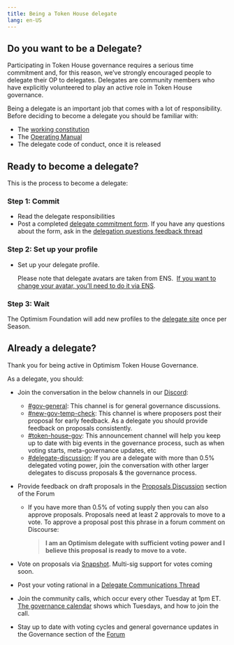 ```yaml
---
title: Being a Token House delegate
lang: en-US
---
```

    

## Do you want to be a Delegate?

Participating in Token House governance requires a serious time commitment and, for this reason, we’ve strongly encouraged people to delegate their OP to delegates. 
Delegates are community members who have explicitly volunteered to play an active role in Token House governance. 

Being a delegate is an important job that comes with a lot of responsibility.
Before deciding to become a delegate you should be familiar with:

* The [working constitution](https://gov.optimism.io/t/working-constitution-of-the-optimism-collective/55)
* The [Operating Manual](https://github.com/ethereum-optimism/OPerating-manual/blob/main/manual.md)  
* The delegate code of conduct, once it is released    
    

## Ready to become a delegate?

This is the process to become a delegate:

### Step 1: Commit

* Read the delegate responsibilities
* Post a completed [delegate commitment form](https://gov.optimism.io/t/delegate-commitments/235). 
  If you have any questions about the form, ask in the [delegation questions feedback thread](https://gov.optimism.io/t/delegation-questions-feedback-thread/236)

### Step 2: Set up your profile  

* Set up your delegate profile. 

  Please note that delegate avatars are taken from ENS. 
  [If you want to change your avatar, you’ll need to do it via ENS](https://medium.com/the-ethereum-name-service/step-by-step-guide-to-setting-an-nft-as-your-ens-profile-avatar-3562d39567fc).


### Step 3: Wait

The Optimism Foundation will add new profiles to the [delegate site](https://app.optimism.io/delegates) once per Season. 


## Already a delegate?

Thank you for being active in Optimism Token House Governance. 

As a delegate, you should:

- Join the conversation in the below channels in our [Discord](https://discord-gateway.optimism.io/):
  - [#gov-general](https://discord.com/channels/667044843901681675/968498307913637919): This channel is for general governance discussions.
  - [#new-gov-temp-check](https://discord.com/channels/667044843901681675/1011238484373159956): This channel is where proposers post their proposal for early feedback. 
    As a delegate you should provide feedback on proposals consistently.
  - [#token-house-gov](https://discord.com/channels/667044843901681675/991340698995544176): This announcement channel will help you keep up to date with big events in the governance process, such as when voting starts, meta-governance updates, etc
  - [#delegate-discussion](https://discord.com/channels/667044843901681675/989611992295813241): If you are a delegate with more than 0.5% delegated voting power, join the conversation with other larger delegates to discuss proposals & the governance process.

- Provide feedback on draft proposals in the [Proposals Discussion](https://gov.optimism.io/c/proposals/38) section of the Forum
     - If you have more than 0.5% of voting supply then you can also approve proposals.
       Proposals need at least 2 approvals to move to a vote. 
       To approve a proposal post this phrase in a forum comment on Discourse:
       > **I am an Optimism delegate with sufficient voting power and I believe this proposal is ready to move to a vote.**

- Vote on proposals via [Snapshot](https://snapshot.org/#/opcollective.eth). 
  Multi-sig support for votes coming soon.

- Post your voting rational in a [Delegate Communications Thread](https://gov.optimism.io/c/governance/41)

- Join the community calls, which occur every other Tuesday at 1pm ET. 
  [The governance calendar](https://calendar.google.com/calendar/u/0/r?cid=Y180aHVpNzBpdG0wODllN3Q4cTUwaGVoMWtub0Bncm91cC5jYWxlbmRhci5nb29nbGUuY29t) shows which Tuesdays, and how to join the call.

- Stay up to date with voting cycles and general governance updates in the Governance section of the [Forum](https://gov.optimism.io/)